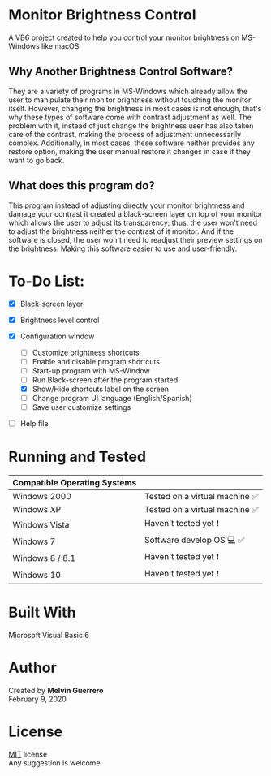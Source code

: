 # Monitor Brightness Control
A VB6 project created to help you control your monitor brightness on MS-Windows like macOS<br/>
## Why Another Brightness Control Software?
They are a variety of programs in MS-Windows which already allow the user to manipulate their monitor brightness without touching the monitor itself. However, changing the brightness in most cases is not enough, that's why these types of software come with contrast adjustment as well. The problem with it, instead of just change the brightness user has also taken care of the contrast, making the process of adjustment unnecessarily complex. Additionally, in most cases, these software neither provides any restore option, making the user manual restore it changes in case if they want to go back.<br/>

## What does this program do?
This program instead of adjusting directly your monitor brightness and damage your contrast it created a black-screen layer on top of your monitor which allows the user to adjust its transparency; thus, the user won't need to adjust the brightness neither the contrast of it monitor. And if the software is closed, the user won't need to readjust their preview settings on the brightness. Making this software easier to use and user-friendly.


# To-Do List:
- [x] Black-screen layer
- [x] Brightness level control
- [x] Configuration window
    - [ ] Customize brightness shortcuts
    - [ ] Enable and disable program shortcuts
    - [ ] Start-up program with MS-Window
    - [ ] Run Black-screen after the program started
    - [x] Show/Hide shortcuts label on the screen
    - [ ] Change program UI language (English/Spanish)
    - [ ] Save user customize settings
- [ ] Help file


# Running and Tested
| Compatible Operating Systems||
|---|--|
|Windows 2000 | Tested on a virtual machine :white_check_mark: |
|Windows XP | Tested on a virtual machine :white_check_mark: |
|Windows Vista | Haven't tested yet :exclamation: |
|Windows 7 | Software develop OS :computer: :white_check_mark: |
|Windows 8 / 8.1 | Haven't tested yet :exclamation: |
|Windows 10 | Haven't tested yet :exclamation: |

# Built With
Microsoft Visual Basic 6

# Author
Created by **Melvin Guerrero**<br/>
February 9, 2020

# License
[MIT](https://github.com/MelvinG24/MonitorBrightnessControl/blob/master/LICENSE) license<br/>
Any suggestion is welcome
